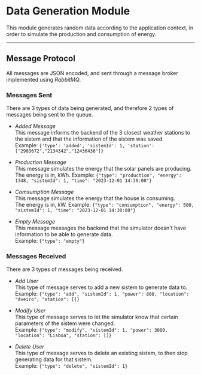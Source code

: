 # Data Generation Module
This module generates random data according to the application context, in order to simulate the production and consumption of energy.

****
## Message Protocol
All messages are JSON encoded, and sent through a message broker implemented using *RabbitMQ*.

### Messages Sent
There are 3 types of data being generated, and therefore 2 types of messages being sent to the queue.

* *Added Message*  
This message informs the backend of the 3 closest weather stations to the sistem and that the information of the sistem was saved.   
Example: `{'type': 'added', 'sistemId': 1, 'station': ["2983672","2134342","12436436"]}`

* *Production Message*  
This message simulates the energy that the solar panels are producing.  
The energy is in, kWh.
Example: `{"type": "production", "energy": 1348, "sistemId": 1, "time": "2023-12-01 14:30:00"}`

* *Comsumption Message*  
This message simulates the energy that the house is consuming.  
The energy is in, kW. 
Example: `{"type": "consumption", "energy": 500, "sistemId": 1, "time": "2023-12-01 14:30:00"}`

* *Empty Message*  
This message messages the backend that the simulator doesn't have information to be able to generate data.  
Example: `{"type": "empty"}`

### Messages Received
There are 3 types of messages being received.

* *Add User*  
This type of message serves to add a new sistem to generate data to.  
Example: `{"type": "add", "sistemId": 1, "power": 800, "location": "Aveiro", "station": []}`

* *Modify User*  
This type of message serves to let the simulator know that certain parameters of the sistem were changed.  
Example: `{"type": "modify", "sistemId": 1, "power": 3000, "location": "Lisboa", "station": []}`

* *Delete User*  
This type of message serves to delete an existing sistem, to then stop generating data for that sistem.  
Example: `{"type": "delete", "sistemId": 1}`

    